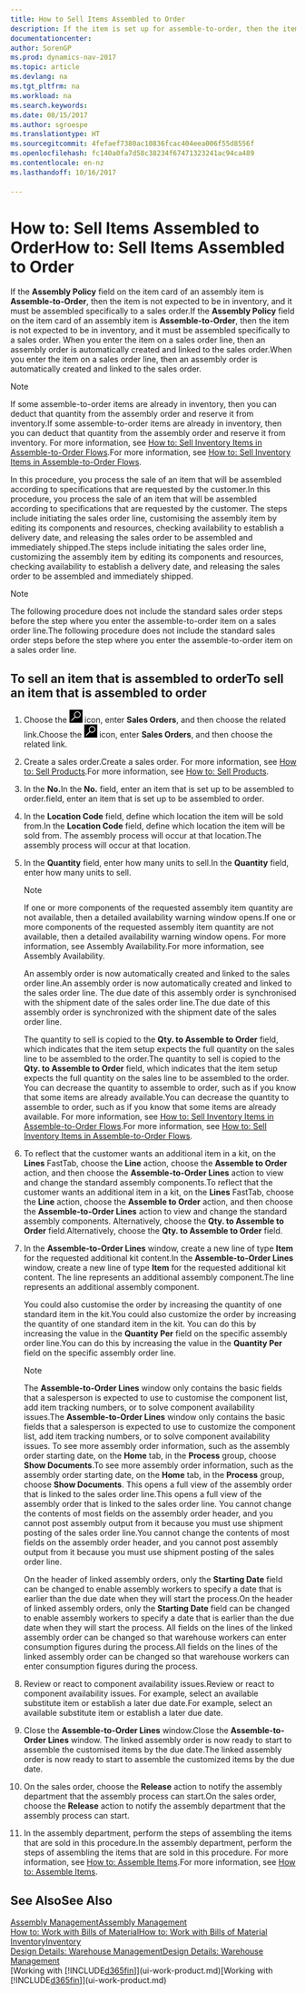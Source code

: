 ```yaml
---
title: How to Sell Items Assembled to Order
description: If the item is set up for assemble-to-order, then the item is not expected to be in inventory, and it must be assembled specifically to a sales order. When you enter the item on a sales order line, then an assembly order is automatically created and linked to the sales order.
documentationcenter: 
author: SorenGP
ms.prod: dynamics-nav-2017
ms.topic: article
ms.devlang: na
ms.tgt_pltfrm: na
ms.workload: na
ms.search.keywords: 
ms.date: 08/15/2017
ms.author: sgroespe
ms.translationtype: HT
ms.sourcegitcommit: 4fefaef7380ac10836fcac404eea006f55d8556f
ms.openlocfilehash: fc140a0fa7d58c38234f67471323241ac94ca489
ms.contentlocale: en-nz
ms.lasthandoff: 10/16/2017

---
```

# <a name="how-to-sell-items-assembled-to-order"></a><span data-ttu-id="f4f05-104">How to: Sell Items Assembled to Order</span><span class="sxs-lookup"><span data-stu-id="f4f05-104">How to: Sell Items Assembled to Order</span></span>
<span data-ttu-id="f4f05-105">If the **Assembly Policy** field on the item card of an assembly item is **Assemble-to-Order**, then the item is not expected to be in inventory, and it must be assembled specifically to a sales order.</span><span class="sxs-lookup"><span data-stu-id="f4f05-105">If the **Assembly Policy** field on the item card of an assembly item is **Assemble-to-Order**, then the item is not expected to be in inventory, and it must be assembled specifically to a sales order.</span></span> <span data-ttu-id="f4f05-106">When you enter the item on a sales order line, then an assembly order is automatically created and linked to the sales order.</span><span class="sxs-lookup"><span data-stu-id="f4f05-106">When you enter the item on a sales order line, then an assembly order is automatically created and linked to the sales order.</span></span>  

> [!NOTE]  
>  <span data-ttu-id="f4f05-107">If some assemble-to-order items are already in inventory, then you can deduct that quantity from the assembly order and reserve it from inventory.</span><span class="sxs-lookup"><span data-stu-id="f4f05-107">If some assemble-to-order items are already in inventory, then you can deduct that quantity from the assembly order and reserve it from inventory.</span></span> <span data-ttu-id="f4f05-108">For more information, see [How to: Sell Inventory Items in Assemble-to-Order Flows](assembly-how-to-sell-assemble-to-order-items-and-inventory-items-together.md).</span><span class="sxs-lookup"><span data-stu-id="f4f05-108">For more information, see [How to: Sell Inventory Items in Assemble-to-Order Flows](assembly-how-to-sell-assemble-to-order-items-and-inventory-items-together.md).</span></span>  

<span data-ttu-id="f4f05-109">In this procedure, you process the sale of an item that will be assembled according to specifications that are requested by the customer.</span><span class="sxs-lookup"><span data-stu-id="f4f05-109">In this procedure, you process the sale of an item that will be assembled according to specifications that are requested by the customer.</span></span> <span data-ttu-id="f4f05-110">The steps include initiating the sales order line, customising the assembly item by editing its components and resources, checking availability to establish a delivery date, and releasing the sales order to be assembled and immediately shipped.</span><span class="sxs-lookup"><span data-stu-id="f4f05-110">The steps include initiating the sales order line, customizing the assembly item by editing its components and resources, checking availability to establish a delivery date, and releasing the sales order to be assembled and immediately shipped.</span></span>  

> [!NOTE]  
>  <span data-ttu-id="f4f05-111">The following procedure does not include the standard sales order steps before the step where you enter the assemble-to-order item on a sales order line.</span><span class="sxs-lookup"><span data-stu-id="f4f05-111">The following procedure does not include the standard sales order steps before the step where you enter the assemble-to-order item on a sales order line.</span></span>  

## <a name="to-sell-an-item-that-is-assembled-to-order"></a><span data-ttu-id="f4f05-112">To sell an item that is assembled to order</span><span class="sxs-lookup"><span data-stu-id="f4f05-112">To sell an item that is assembled to order</span></span>  
1.  <span data-ttu-id="f4f05-113">Choose the ![Search for Page or Report](media/ui-search/search_small.png "Search for Page or Report icon") icon, enter **Sales Orders**, and then choose the related link.</span><span class="sxs-lookup"><span data-stu-id="f4f05-113">Choose the ![Search for Page or Report](media/ui-search/search_small.png "Search for Page or Report icon") icon, enter **Sales Orders**, and then choose the related link.</span></span>  
2.  <span data-ttu-id="f4f05-114">Create a sales order.</span><span class="sxs-lookup"><span data-stu-id="f4f05-114">Create a sales order.</span></span> <span data-ttu-id="f4f05-115">For more information, see [How to: Sell Products](sales-how-sell-products.md).</span><span class="sxs-lookup"><span data-stu-id="f4f05-115">For more information, see [How to: Sell Products](sales-how-sell-products.md).</span></span>  
3.  <span data-ttu-id="f4f05-116">In the **No.**</span><span class="sxs-lookup"><span data-stu-id="f4f05-116">In the **No.**</span></span> <span data-ttu-id="f4f05-117">field, enter an item that is set up to be assembled to order.</span><span class="sxs-lookup"><span data-stu-id="f4f05-117">field, enter an item that is set up to be assembled to order.</span></span>  
4.  <span data-ttu-id="f4f05-118">In the **Location Code** field, define which location the item will be sold from.</span><span class="sxs-lookup"><span data-stu-id="f4f05-118">In the **Location Code** field, define which location the item will be sold from.</span></span> <span data-ttu-id="f4f05-119">The assembly process will occur at that location.</span><span class="sxs-lookup"><span data-stu-id="f4f05-119">The assembly process will occur at that location.</span></span>  
5.  <span data-ttu-id="f4f05-120">In the **Quantity** field, enter how many units to sell.</span><span class="sxs-lookup"><span data-stu-id="f4f05-120">In the **Quantity** field, enter how many units to sell.</span></span>  

    > [!NOTE]  
    >  <span data-ttu-id="f4f05-121">If one or more components of the requested assembly item quantity are not available, then a detailed availability warning window opens.</span><span class="sxs-lookup"><span data-stu-id="f4f05-121">If one or more components of the requested assembly item quantity are not available, then a detailed availability warning window opens.</span></span> <span data-ttu-id="f4f05-122">For more information, see Assembly Availability.</span><span class="sxs-lookup"><span data-stu-id="f4f05-122">For more information, see Assembly Availability.</span></span>  

    <span data-ttu-id="f4f05-123">An assembly order is now automatically created and linked to the sales order line.</span><span class="sxs-lookup"><span data-stu-id="f4f05-123">An assembly order is now automatically created and linked to the sales order line.</span></span> <span data-ttu-id="f4f05-124">The due date of this assembly order is synchronised with the shipment date of the sales order line.</span><span class="sxs-lookup"><span data-stu-id="f4f05-124">The due date of this assembly order is synchronized with the shipment date of the sales order line.</span></span>  

    <span data-ttu-id="f4f05-125">The quantity to sell is copied to the **Qty. to Assemble to Order** field, which indicates that the item setup expects the full quantity on the sales line to be assembled to the order.</span><span class="sxs-lookup"><span data-stu-id="f4f05-125">The quantity to sell is copied to the **Qty. to Assemble to Order** field, which indicates that the item setup expects the full quantity on the sales line to be assembled to the order.</span></span> <span data-ttu-id="f4f05-126">You can decrease the quantity to assemble to order, such as if you know that some items are already available.</span><span class="sxs-lookup"><span data-stu-id="f4f05-126">You can decrease the quantity to assemble to order, such as if you know that some items are already available.</span></span> <span data-ttu-id="f4f05-127">For more information, see [How to: Sell Inventory Items in Assemble-to-Order Flows](assembly-how-to-sell-inventory-items-in-assemble-to-order-flows.md).</span><span class="sxs-lookup"><span data-stu-id="f4f05-127">For more information, see [How to: Sell Inventory Items in Assemble-to-Order Flows](assembly-how-to-sell-inventory-items-in-assemble-to-order-flows.md).</span></span>  

6.  <span data-ttu-id="f4f05-128">To reflect that the customer wants an additional item in a kit, on the **Lines** FastTab, choose the **Line** action, choose the **Assemble to Order** action, and then choose the **Assemble-to-Order Lines** action to view and change the standard assembly components.</span><span class="sxs-lookup"><span data-stu-id="f4f05-128">To reflect that the customer wants an additional item in a kit, on the **Lines** FastTab, choose the **Line** action, choose the **Assemble to Order** action, and then choose the **Assemble-to-Order Lines** action to view and change the standard assembly components.</span></span> <span data-ttu-id="f4f05-129">Alternatively, choose the **Qty. to Assemble to Order** field.</span><span class="sxs-lookup"><span data-stu-id="f4f05-129">Alternatively, choose the **Qty. to Assemble to Order** field.</span></span>  
7.  <span data-ttu-id="f4f05-130">In the **Assemble-to-Order Lines** window, create a new line of type **Item** for the requested additional kit content.</span><span class="sxs-lookup"><span data-stu-id="f4f05-130">In the **Assemble-to-Order Lines** window, create a new line of type **Item** for the requested additional kit content.</span></span> <span data-ttu-id="f4f05-131">The line represents an additional assembly component.</span><span class="sxs-lookup"><span data-stu-id="f4f05-131">The line represents an additional assembly component.</span></span>  

    <span data-ttu-id="f4f05-132">You could also customise the order by increasing the quantity of one standard item in the kit.</span><span class="sxs-lookup"><span data-stu-id="f4f05-132">You could also customize the order by increasing the quantity of one standard item in the kit.</span></span> <span data-ttu-id="f4f05-133">You can do this by increasing the value in the **Quantity Per** field on the specific assembly order line.</span><span class="sxs-lookup"><span data-stu-id="f4f05-133">You can do this by increasing the value in the **Quantity Per** field on the specific assembly order line.</span></span>  

    > [!NOTE]  
    >  <span data-ttu-id="f4f05-134">The **Assemble-to-Order Lines** window only contains the basic fields that a salesperson is expected to use to customise the component list, add item tracking numbers, or to solve component availability issues.</span><span class="sxs-lookup"><span data-stu-id="f4f05-134">The **Assemble-to-Order Lines** window only contains the basic fields that a salesperson is expected to use to customize the component list, add item tracking numbers, or to solve component availability issues.</span></span> <span data-ttu-id="f4f05-135">To see more assembly order information, such as the assembly order starting date, on the **Home** tab, in the **Process** group, choose **Show Documents**.</span><span class="sxs-lookup"><span data-stu-id="f4f05-135">To see more assembly order information, such as the assembly order starting date, on the **Home** tab, in the **Process** group, choose **Show Documents**.</span></span> <span data-ttu-id="f4f05-136">This opens a full view of the assembly order that is linked to the sales order line.</span><span class="sxs-lookup"><span data-stu-id="f4f05-136">This opens a full view of the assembly order that is linked to the sales order line.</span></span> <span data-ttu-id="f4f05-137">You cannot change the contents of most fields on the assembly order header, and you cannot post assembly output from it because you must use shipment posting of the sales order line.</span><span class="sxs-lookup"><span data-stu-id="f4f05-137">You cannot change the contents of most fields on the assembly order header, and you cannot post assembly output from it because you must use shipment posting of the sales order line.</span></span>  
    >   
    >  <span data-ttu-id="f4f05-138">On the header of linked assembly orders, only the **Starting Date** field can be changed to enable assembly workers to specify a date that is earlier than the due date when they will start the process.</span><span class="sxs-lookup"><span data-stu-id="f4f05-138">On the header of linked assembly orders, only the **Starting Date** field can be changed to enable assembly workers to specify a date that is earlier than the due date when they will start the process.</span></span> <span data-ttu-id="f4f05-139">All fields on the lines of the linked assembly order can be changed so that warehouse workers can enter consumption figures during the process.</span><span class="sxs-lookup"><span data-stu-id="f4f05-139">All fields on the lines of the linked assembly order can be changed so that warehouse workers can enter consumption figures during the process.</span></span>  

8.  <span data-ttu-id="f4f05-140">Review or react to component availability issues.</span><span class="sxs-lookup"><span data-stu-id="f4f05-140">Review or react to component availability issues.</span></span> <span data-ttu-id="f4f05-141">For example, select an available substitute item or establish a later due date.</span><span class="sxs-lookup"><span data-stu-id="f4f05-141">For example, select an available substitute item or establish a later due date.</span></span>  
9. <span data-ttu-id="f4f05-142">Close the **Assemble-to-Order Lines** window.</span><span class="sxs-lookup"><span data-stu-id="f4f05-142">Close the **Assemble-to-Order Lines** window.</span></span> <span data-ttu-id="f4f05-143">The linked assembly order is now ready to start to assemble the customised items by the due date.</span><span class="sxs-lookup"><span data-stu-id="f4f05-143">The linked assembly order is now ready to start to assemble the customized items by the due date.</span></span>  
10. <span data-ttu-id="f4f05-144">On the sales order, choose the **Release** action to notify the assembly department that the assembly process can start.</span><span class="sxs-lookup"><span data-stu-id="f4f05-144">On the sales order, choose the **Release** action to notify the assembly department that the assembly process can start.</span></span>  
11. <span data-ttu-id="f4f05-145">In the assembly department, perform the steps of assembling the items that are sold in this procedure.</span><span class="sxs-lookup"><span data-stu-id="f4f05-145">In the assembly department, perform the steps of assembling the items that are sold in this procedure.</span></span> <span data-ttu-id="f4f05-146">For more information, see [How to: Assemble Items](assembly-how-to-assemble-items.md).</span><span class="sxs-lookup"><span data-stu-id="f4f05-146">For more information, see [How to: Assemble Items](assembly-how-to-assemble-items.md).</span></span>  

## <a name="see-also"></a><span data-ttu-id="f4f05-147">See Also</span><span class="sxs-lookup"><span data-stu-id="f4f05-147">See Also</span></span>  
[<span data-ttu-id="f4f05-148">Assembly Management</span><span class="sxs-lookup"><span data-stu-id="f4f05-148">Assembly Management</span></span>](assembly-assemble-items.md)  
[<span data-ttu-id="f4f05-149">How to: Work with Bills of Material</span><span class="sxs-lookup"><span data-stu-id="f4f05-149">How to: Work with Bills of Material</span></span>](inventory-how-work-BOMs.md)  
[<span data-ttu-id="f4f05-150">Inventory</span><span class="sxs-lookup"><span data-stu-id="f4f05-150">Inventory</span></span>](inventory-manage-inventory.md)  
[<span data-ttu-id="f4f05-151">Design Details: Warehouse Management</span><span class="sxs-lookup"><span data-stu-id="f4f05-151">Design Details: Warehouse Management</span></span>](design-details-warehouse-management.md)  
<span data-ttu-id="f4f05-152">[Working with [!INCLUDE[d365fin](includes/d365fin_md.md)]](ui-work-product.md)</span><span class="sxs-lookup"><span data-stu-id="f4f05-152">[Working with [!INCLUDE[d365fin](includes/d365fin_md.md)]](ui-work-product.md)</span></span>

